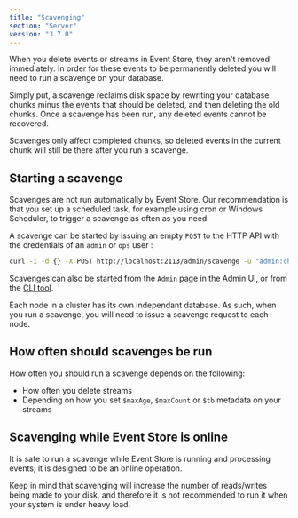 ```yaml
---
title: "Scavenging"
section: "Server"
version: "3.7.0"
---
```


When you delete events or streams in Event Store, they aren't removed immediately. In order for these events to be permanently deleted you will need to run a scavenge on your database.

Simply put, a scavenge reclaims disk space by rewriting your database chunks minus the events that should be deleted, and then deleting the old chunks. Once a scavenge has been run, any deleted events cannot be recovered.

<span class="note">
Scavenges only affect completed chunks, so deleted events in the current chunk will still be there after you run a scavenge.
</span>

## Starting a scavenge

Scavenges are not run automatically by Event Store. Our recommendation is that you set up a scheduled task, for example using cron or Windows Scheduler, to trigger a scavenge as often as you need.

A scavenge can be started by issuing an empty `POST` to the HTTP API with the credentials of an `admin` or `ops` user :

```bash
curl -i -d {} -X POST http://localhost:2113/admin/scavenge -u "admin:changeit"
```

Scavenges can also be started from the `Admin` page in the Admin UI, or from the [CLI tool](/escli/{{page.version}}/).

<span class="note--warning">
Each node in a cluster has its own independant database. As such, when you run a scavenge, you will need to issue a scavenge request to each node.
</span>

## How often should scavenges be run

How often you should run a scavenge depends on the following:

- How often you delete streams
- Depending on how you set `$maxAge`, `$maxCount` or `$tb` metadata on your streams

## Scavenging while Event Store is online

It is safe to run a scavenge while Event Store is running and processing events; it is designed to be an online operation.

Keep in mind that scavenging will increase the number of reads/writes being made to your disk, and therefore it is not recommended to run it when your system is under heavy load.

